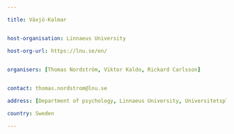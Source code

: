 ```yaml
---

title: Växjö-Kalmar 


host-organisation: Linnaeus University

host-org-url: https://lnu.se/en/

 
organisers: [Thomas Nordström, Viktor Kaldo, Rickard Carlsson] 


contact: thomas.nordstrom@lnu.se

address: [Department of psychology, Linnaeus University, Universitetsplatsen 1, 35252, Växjö]

country: Sweden

---
```



